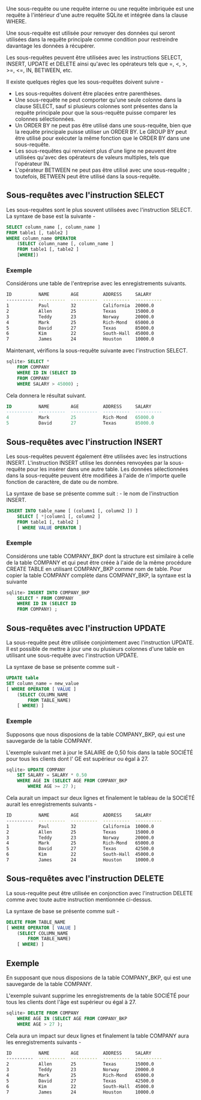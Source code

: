 Une sous-requête ou une requête interne ou une requête imbriquée est une requête à l'intérieur d'une autre requête SQLite et intégrée dans la clause WHERE.

Une sous-requête est utilisée pour renvoyer des données qui seront utilisées dans la requête principale comme condition pour restreindre davantage les données à récupérer.

Les sous-requêtes peuvent être utilisées avec les instructions SELECT, INSERT, UPDATE et DELETE ainsi qu'avec les opérateurs tels que =, <, >, >=, <=, IN, BETWEEN, etc.

Il existe quelques règles que les sous-requêtes doivent suivre -

- Les sous-requêtes doivent être placées entre parenthèses.
- Une sous-requête ne peut comporter qu'une seule colonne dans la clause SELECT, sauf si plusieurs colonnes sont présentes dans la requête principale pour que la sous-requête puisse comparer les colonnes sélectionnées.
- Un ORDER BY ne peut pas être utilisé dans une sous-requête, bien que la requête principale puisse utiliser un ORDER BY. Le GROUP BY peut être utilisé pour exécuter la même fonction que le ORDER BY dans une sous-requête.
- Les sous-requêtes qui renvoient plus d'une ligne ne peuvent être utilisées qu'avec des opérateurs de valeurs multiples, tels que l'opérateur IN.
- L'opérateur BETWEEN ne peut pas être utilisé avec une sous-requête ; toutefois, BETWEEN peut être utilisé dans la sous-requête.

## Sous-requêtes avec l'instruction SELECT

Les sous-requêtes sont le plus souvent utilisées avec l'instruction SELECT. La syntaxe de base est la suivante -

```sql
SELECT column_name [, column_name ]
FROM table1 [, table2 ]
WHERE column_name OPERATOR
    (SELECT column_name [, column_name ]
    FROM table1 [, table2 ]
    [WHERE])
```

### Exemple

Considérons une table de l'entreprise avec les enregistrements suivants.

```bash
ID          NAME        AGE         ADDRESS     SALARY
----------  ----------  ----------  ----------  ----------
1           Paul        32          California  20000.0
2           Allen       25          Texas       15000.0
3           Teddy       23          Norway      20000.0
4           Mark        25          Rich-Mond   65000.0
5           David       27          Texas       85000.0
6           Kim         22          South-Hall  45000.0
7           James       24          Houston     10000.0
```

Maintenant, vérifions la sous-requête suivante avec l'instruction SELECT.

```sql
sqlite> SELECT * 
    FROM COMPANY 
    WHERE ID IN (SELECT ID 
    FROM COMPANY 
    WHERE SALARY > 45000) ;
```

Cela donnera le résultat suivant.

```sql
ID          NAME        AGE         ADDRESS     SALARY
----------  ----------  ----------  ----------  ----------
4           Mark        25          Rich-Mond   65000.0
5           David       27          Texas       85000.0
```

## Sous-requêtes avec l'instruction INSERT

Les sous-requêtes peuvent également être utilisées avec les instructions INSERT. L'instruction INSERT utilise les données renvoyées par la sous-requête pour les insérer dans une autre table. Les données sélectionnées dans la sous-requête peuvent être modifiées à l'aide de n'importe quelle fonction de caractère, de date ou de nombre.

La syntaxe de base se présente comme suit : - le nom de l'instruction INSERT.

```sql
INSERT INTO table_name [ (column1 [, column2 ]) ]
    SELECT [ *|column1 [, column2 ]
    FROM table1 [, table2 ]
    [ WHERE VALUE OPERATOR ]
```

### Exemple

Considérons une table COMPANY_BKP dont la structure est similaire à celle de la table COMPANY et qui peut être créée à l'aide de la même procédure CREATE TABLE en utilisant COMPANY_BKP comme nom de table. Pour copier la table COMPANY complète dans COMPANY_BKP, la syntaxe est la suivante

```sql
sqlite> INSERT INTO COMPANY_BKP
    SELECT * FROM COMPANY 
    WHERE ID IN (SELECT ID 
    FROM COMPANY) ;
```

## Sous-requêtes avec l'instruction UPDATE

La sous-requête peut être utilisée conjointement avec l'instruction UPDATE. Il est possible de mettre à jour une ou plusieurs colonnes d'une table en utilisant une sous-requête avec l'instruction UPDATE.

La syntaxe de base se présente comme suit -

```sql
UPDATE table
SET column_name = new_value
[ WHERE OPERATOR [ VALUE ]
    (SELECT COLUMN_NAME
        FROM TABLE_NAME)
    [ WHERE) ]
```

### Exemple

Supposons que nous disposions de la table COMPANY_BKP, qui est une sauvegarde de la table COMPANY.

L'exemple suivant met à jour le SALAIRE de 0,50 fois dans la table SOCIÉTÉ pour tous les clients dont l' GE est supérieur ou égal à 27.

```sql
sqlite> UPDATE COMPANY
    SET SALARY = SALARY * 0.50
    WHERE AGE IN (SELECT AGE FROM COMPANY_BKP
        WHERE AGE >= 27 );
```

Cela aurait un impact sur deux lignes et finalement le tableau de la SOCIÉTÉ aurait les enregistrements suivants -

```bash
ID          NAME        AGE         ADDRESS     SALARY
----------  ----------  ----------  ----------  ----------
1           Paul        32          California  10000.0
2           Allen       25          Texas       15000.0
3           Teddy       23          Norway      20000.0
4           Mark        25          Rich-Mond   65000.0
5           David       27          Texas       42500.0
6           Kim         22          South-Hall  45000.0
7           James       24          Houston     10000.0
```

## Sous-requêtes avec l'instruction DELETE

La sous-requête peut être utilisée en conjonction avec l'instruction DELETE comme avec toute autre instruction mentionnée ci-dessus.

La syntaxe de base se présente comme suit - 

```sql
DELETE FROM TABLE_NAME
[ WHERE OPERATOR [ VALUE ]
    (SELECT COLUMN_NAME
        FROM TABLE_NAME)
    [ WHERE) ]
```

## Exemple

En supposant que nous disposions de la table COMPANY_BKP, qui est une sauvegarde de la table COMPANY.

L'exemple suivant supprime les enregistrements de la table SOCIÉTÉ pour tous les clients dont l'âge est supérieur ou égal à 27.

```sql
sqlite> DELETE FROM COMPANY
    WHERE AGE IN (SELECT AGE FROM COMPANY_BKP
    WHERE AGE > 27 );
```

Cela aura un impact sur deux lignes et finalement la table COMPANY aura les enregistrements suivants -

```bash
ID          NAME        AGE         ADDRESS     SALARY
----------  ----------  ----------  ----------  ----------
2           Allen       25          Texas       15000.0
3           Teddy       23          Norway      20000.0
4           Mark        25          Rich-Mond   65000.0
5           David       27          Texas       42500.0
6           Kim         22          South-Hall  45000.0
7           James       24          Houston     10000.0
```